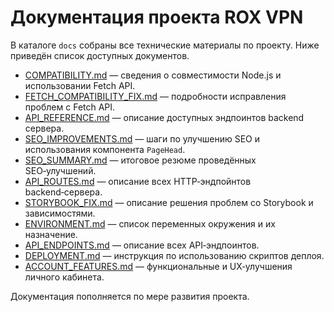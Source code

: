 # Документация проекта ROX VPN

В каталоге `docs` собраны все технические материалы по проекту. Ниже приведён список доступных документов.

- [COMPATIBILITY.md](COMPATIBILITY.md) — сведения о совместимости Node.js и использовании Fetch API.
- [FETCH_COMPATIBILITY_FIX.md](FETCH_COMPATIBILITY_FIX.md) — подробности исправления проблем с Fetch API.
- [API_REFERENCE.md](API_REFERENCE.md) — описание доступных эндпоинтов backend сервера.
- [SEO_IMPROVEMENTS.md](SEO_IMPROVEMENTS.md) — шаги по улучшению SEO и использования компонента `PageHead`.
- [SEO_SUMMARY.md](SEO_SUMMARY.md) — итоговое резюме проведённых SEO‑улучшений.
- [API_ROUTES.md](API_ROUTES.md) — описание всех HTTP‑эндпойнтов backend‑сервера.
- [STORYBOOK_FIX.md](STORYBOOK_FIX.md) — описание решения проблем со Storybook и зависимостями.
- [ENVIRONMENT.md](ENVIRONMENT.md) — список переменных окружения и их назначение.
- [API_ENDPOINTS.md](API_ENDPOINTS.md) — описание всех API‑эндпоинтов.
- [DEPLOYMENT.md](DEPLOYMENT.md) — инструкция по использованию скриптов деплоя.
- [ACCOUNT_FEATURES.md](ACCOUNT_FEATURES.md) — функциональные и UX‑улучшения личного кабинета.


Документация пополняется по мере развития проекта.

